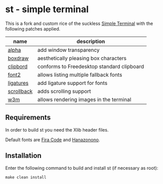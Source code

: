# st - simple terminal

This is a fork and custom rice of the suckless [Simple Terminal](https://st.suckless.org/) with the following patches applied.

| name                     | description                                |
| ------------------------ | ------------------------------------------ |
| [alpha][alpha]           | add window transparency                    |
| [boxdraw][boxdraw]       | aesthetically pleasing box characters      |
| [clipbord][clipbord]     | conforms to Freedesktop standard clipboard |
| [font2][font2]           | allows listing multiple fallback fonts     |
| [ligatures][ligatures]   | add ligature support for fonts             |
| [scrollback][scrollback] | adds scrolling support                     |
| [w3m][w3m]               | allows rendering images in the terminal    |

[alpha]:https://st.suckless.org/patches/alpha/
[boxdraw]:https://st.suckless.org/patches/boxdraw/
[clipbord]:https://st.suckless.org/patches/clipboard/
[font2]:https://st.suckless.org/patches/font2/  
[ligatures]:https://st.suckless.org/patches/ligatures/
[scrollback]:https://st.suckless.org/patches/scrollback/
[w3m]:https://st.suckless.org/patches/w3m/

## Requirements

In order to build st you need the Xlib header files.

Default fonts are [Fira Code](https://github.com/tonsky/FiraCode) and [Hanazonono](http://fonts.jp/hanazono/).

## Installation

Enter the following command to build and install st (if
necessary as root):

    make clean install